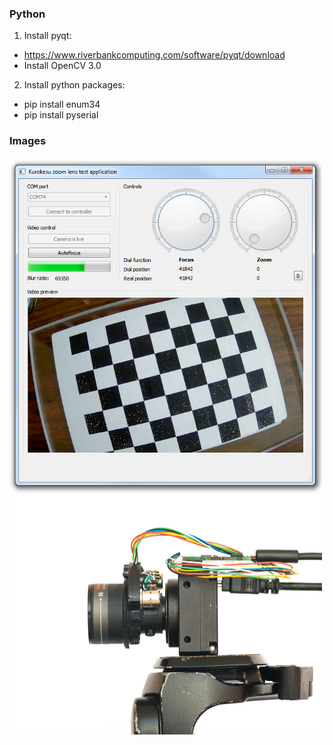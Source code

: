 ### Python

1. Install pyqt:
  * https://www.riverbankcomputing.com/software/pyqt/download
  * Install OpenCV 3.0


2. Install python packages:
  * pip install enum34
  * pip install pyserial


### Images
<img src="images/v0.4_view.png" width="500px"/>

<img src="images/IMG_1421_2r.jpg" width="500px"/>
